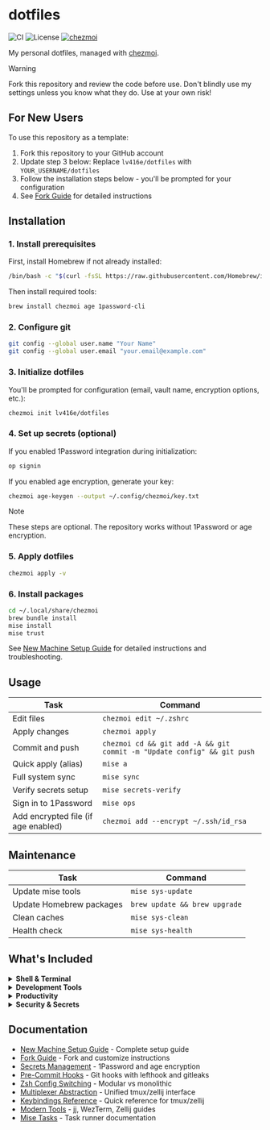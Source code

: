 # dotfiles

![CI](https://github.com/lv416e/dotfiles/workflows/Dotfiles%20CI/badge.svg)
![License](https://img.shields.io/github/license/lv416e/dotfiles)
[![chezmoi](https://img.shields.io/badge/managed%20with-chezmoi-blue)](https://www.chezmoi.io/)

My personal dotfiles, managed with [chezmoi](https://www.chezmoi.io/).

> [!WARNING]
> Fork this repository and review the code before use. Don't blindly use my settings unless you know what they do. Use at your own risk!

## For New Users

To use this repository as a template:

1. Fork this repository to your GitHub account
2. Update step 3 below: Replace `lv416e/dotfiles` with `YOUR_USERNAME/dotfiles`
3. Follow the installation steps below - you'll be prompted for your configuration
4. See [Fork Guide](FORK.md) for detailed instructions

## Installation

### 1. Install prerequisites

First, install Homebrew if not already installed:

```sh
/bin/bash -c "$(curl -fsSL https://raw.githubusercontent.com/Homebrew/install/HEAD/install.sh)"
```

Then install required tools:

```sh
brew install chezmoi age 1password-cli
```

### 2. Configure git

```sh
git config --global user.name "Your Name"
git config --global user.email "your.email@example.com"
```

### 3. Initialize dotfiles

You'll be prompted for configuration (email, vault name, encryption options, etc.):

```sh
chezmoi init lv416e/dotfiles
```

### 4. Set up secrets (optional)

If you enabled 1Password integration during initialization:

```sh
op signin
```

If you enabled age encryption, generate your key:

```sh
chezmoi age-keygen --output ~/.config/chezmoi/key.txt
```

> [!NOTE]
> These steps are optional. The repository works without 1Password or age encryption.

### 5. Apply dotfiles

```sh
chezmoi apply -v
```

### 6. Install packages

```sh
cd ~/.local/share/chezmoi
brew bundle install
mise install
mise trust
```

See [New Machine Setup Guide](docs/getting-started/new-machine-setup.md) for detailed instructions and troubleshooting.

## Usage

| Task | Command |
|------|---------|
| Edit files | `chezmoi edit ~/.zshrc` |
| Apply changes | `chezmoi apply` |
| Commit and push | `chezmoi cd && git add -A && git commit -m "Update config" && git push` |
| Quick apply (alias) | `mise a` |
| Full system sync | `mise sync` |
| Verify secrets setup | `mise secrets-verify` |
| Sign in to 1Password | `mise ops` |
| Add encrypted file (if age enabled) | `chezmoi add --encrypt ~/.ssh/id_rsa` |

## Maintenance

| Task | Command |
|------|---------|
| Update mise tools | `mise sys-update` |
| Update Homebrew packages | `brew update && brew upgrade` |
| Clean caches | `mise sys-clean` |
| Health check | `mise sys-health` |

## What's Included

<details>
<summary><strong>Shell & Terminal</strong></summary>

- **zsh** - Fast shell with Powerlevel10k prompt
- **tmux** / **Zellij** - Terminal multiplexers (switchable)
- **WezTerm** - GPU-accelerated terminal emulator
- **starship** - Cross-shell prompt (alternative)

</details>

<details>
<summary><strong>Development Tools</strong></summary>

- **mise** - Universal version manager + task runner
- **jj** (Jujutsu) - Modern VCS (co-exists with git)
- **neovim** - Extensively configured editor
- **gh** - GitHub CLI
- **docker** - Containerization

</details>

<details>
<summary><strong>Productivity</strong></summary>

- **fzf** - Fuzzy finder
- **ripgrep** - Fast search
- **fd** - Fast find
- **bat** - Better cat
- **eza** - Better ls
- **zoxide** - Smart cd

</details>

<details>
<summary><strong>Security & Secrets</strong></summary>

- **age** - Modern encryption tool
- **1password-cli** - Secret management
- **gitleaks** - Secret scanning
- **lefthook** - Fast git hooks

</details>

## Documentation

- [New Machine Setup Guide](docs/getting-started/new-machine-setup.md) - Complete setup guide
- [Fork Guide](FORK.md) - Fork and customize instructions
- [Secrets Management](docs/guides/secrets-management.md) - 1Password and age encryption
- [Pre-Commit Hooks](docs/explanation/pre-commit-hooks.md) - Git hooks with lefthook and gitleaks
- [Zsh Config Switching](docs/guides/zsh-config-switching.md) - Modular vs monolithic
- [Multiplexer Abstraction](docs/explanation/multiplexer-abstraction.md) - Unified tmux/zellij interface
- [Keybindings Reference](docs/reference/keybindings.md) - Quick reference for tmux/zellij
- [Modern Tools](docs/guides/modern-tools.md) - jj, WezTerm, Zellij guides
- [Mise Tasks](docs/reference/mise-tasks.md) - Task runner documentation
